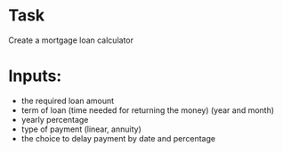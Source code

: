 # Task
Create a mortgage loan calculator

# Inputs:
* the required loan amount
* term of loan (time needed for returning the money) (year and month)
* yearly percentage
* type of payment (linear, annuity)
* the choice to delay payment by date and percentage
